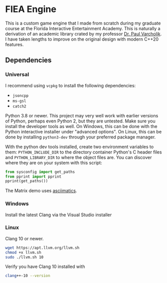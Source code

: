 # FIEA Engine

This is a custom game engine that I made from scratch during my graduate course at the Florida Interactive Entertainment Academy. This is naturally a derivation of an academic library crated by my professor [Dr. Paul Varcholik](https://www.varcholik.org/). I have taken lengths to improve on the original design with modern C++20 features.

## Dependencies
### Universal
I recommend using `vcpkg` to install the following dependencies:
- `jsoncpp`
- `ms-gsl`
- `catch2`

Python 3.8 or newer. This project may very well work with earlier versions of Python, perhaps even Python 2, but they are untested. Make sure you install the developer tools as well. On Windows, this can be done with the Python interactive installer under "advanced options". On Linux, this can be done by installing `python3-dev` through your preferred package manager.

With the python dev tools installed, create two environment variables to them: `PYTHON_INCLUDE_DIR` to the directory container Python's C header files and `PYTHON_LIBRARY_DIR` to where the object files are. You can discover where they are on your system with this script:
```python
from sysconfig import get_paths
from pprint import pprint
pprint(get_paths())
```

The Matrix demo uses [asciimatics](https://github.com/peterbrittain/asciimatics).

### Windows
Install the latest Clang via the Visual Studio installer

### Linux
Clang 10 or newer.
```bash
wget https://apt.llvm.org/llvm.sh
chmod +x llvm.sh
sudo ./llvm.sh 10
```

Verify you have Clang 10 installed with
```bash
clang++-10 --version
```
